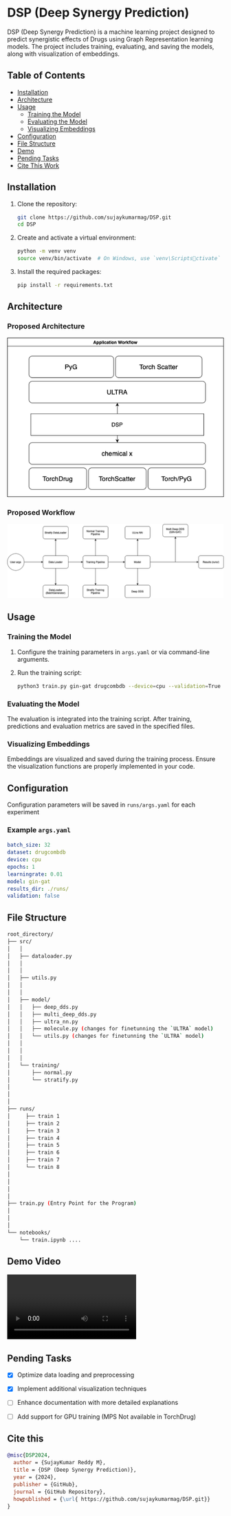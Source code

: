 # DSP (Deep Synergy Prediction)


DSP (Deep Synergy Prediction) is a machine learning project designed to predict synergistic effects of Drugs using  Graph Representation learning models. The project includes training, evaluating, and saving the models, along with visualization of embeddings.

## Table of Contents

- [Installation](#installation)
- [Architecture](#architecture)
- [Usage](#usage)
  - [Training the Model](#training-the-model)
  - [Evaluating the Model](#evaluating-the-model)
  - [Visualizing Embeddings](#visualizing-embeddings)
- [Configuration](#configuration)
- [File Structure](#file-structure)
- [Demo](#demo)
- [Pending Tasks](#pending-tasks)
- [Cite This Work](#cite-this-work)




## Installation

1. Clone the repository:
   ```bash
   git clone https://github.com/sujaykumarmag/DSP.git
   cd DSP
   ```

2. Create and activate a virtual environment:
   ```bash
   python -m venv venv
   source venv/bin/activate  # On Windows, use `venv\Scriptsctivate`
   ```

3. Install the required packages:
   ```bash
   pip install -r requirements.txt
   ```


## Architecture


### Proposed Architecture
![Proposed Architecture of DSP](./assets/arch.png)


### Proposed Workflow
![Proposed Workflow of DSP](./assets/workflow.png)


## Usage

### Training the Model

1. Configure the training parameters in `args.yaml` or via command-line arguments.

2. Run the training script:
   ```bash
   python3 train.py gin-gat drugcombdb --device=cpu --validation=True
   ```

### Evaluating the Model

The evaluation is integrated into the training script. After training, predictions and evaluation metrics are saved in the specified files.


### Visualizing Embeddings

Embeddings are visualized and saved during the training process. Ensure the visualization functions are properly implemented in your code.

## Configuration

Configuration parameters will be saved in `runs/args.yaml` for each experiment

### Example `args.yaml`
```yaml
batch_size: 32
dataset: drugcombdb
device: cpu
epochs: 1
learningrate: 0.01
model: gin-gat
results_dir: ./runs/
validation: false

```


## File Structure
```bash
root_directory/
├── src/
│   │
│   ├── dataloader.py
│   │
│   │
│   ├── utils.py
│   │
│   │
│   ├── model/
│   │   ├── deep_dds.py
│   │   ├── multi_deep_dds.py 
│   │   ├── ultra_nn.py 
│   │   ├── molecule.py (changes for finetunning the `ULTRA` model)
│   │   └── utils.py (changes for finetunning the `ULTRA` model)
│   │  
│   │
│   │
│   └── training/
│       ├── normal.py
│       └── stratify.py
│ 
│ 
│ 
├── runs/
│     ├── train 1
│     ├── train 2
│     ├── train 3
│     ├── train 4
│     ├── train 5
│     ├── train 6
│     ├── train 7
│     └── train 8
│           
│
│
│
├── train.py (Entry Point for the Program)
│
│
│ 
└── notebooks/
    └── train.ipynb ....
```


## Demo Video
![Demo](./assets/demo.mp4)



## Pending Tasks

- [x] Optimize data loading and preprocessing
- [x] Implement additional visualization techniques
- [ ] Enhance documentation with more detailed explanations
- [ ] Add support for GPU training (MPS Not available in TorchDrug)



## Cite this

```bibtex
@misc{DSP2024,
  author = {SujayKumar Reddy M},
  title = {DSP (Deep Synergy Prediction)},
  year = {2024},
  publisher = {GitHub},
  journal = {GitHub Repository},
  howpublished = {\url{ https://github.com/sujaykumarmag/DSP.git}}
}
```





